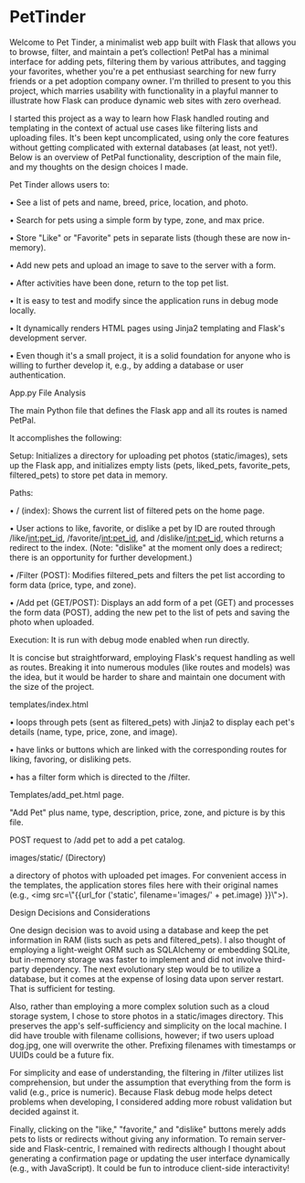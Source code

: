 
# PetTinder
 
Welcome to Pet Tinder, a minimalist web app built with Flask that allows you to browse, filter, and maintain a pet’s collection!  PetPal has a minimal interface for adding pets, filtering them by various attributes, and tagging your favorites, whether you're a pet enthusiast searching for new furry friends or a pet adoption company owner. I'm thrilled to present to you this project, which marries usability with functionality in a playful manner to illustrate how Flask can produce dynamic web sites with zero overhead.
 
I started this project as a way to learn how Flask handled routing and templating in the context of actual use cases like filtering lists and uploading files.  It's been kept uncomplicated, using only the core features without getting complicated with external databases (at least, not yet!).  Below is an overview of PetPal functionality, description of the main file, and my thoughts on the design choices I made.
 
Pet Tinder allows users to:
 
• See a list of pets and name, breed, price, location, and photo.
 
• Search for pets using a simple form by type, zone, and max price.
 
• Store "Like" or "Favorite" pets in separate lists (though these are now in-memory).
 
• Add new pets and upload an image to save to the server with a form.
 
• After activities have been done, return to the top pet list.
 
• It is easy to test and modify since the application runs in debug mode locally.
 
• It dynamically renders HTML pages using Jinja2 templating and Flask's development server.
 
• Even though it's a small project, it is a solid foundation for anyone who is willing to further develop it, e.g., by adding a database or user authentication.
 
 
App.py File Analysis
 
The main Python file that defines the Flask app and all its routes is named PetPal.
 
It accomplishes the following:
 
Setup: Initializes a directory for uploading pet photos (static/images), sets up the Flask app, and initializes empty lists (pets, liked_pets, favorite_pets, filtered_pets) to store pet data in memory.
 
Paths:
 
• / (index): Shows the current list of filtered pets on the home page.
 
• User actions to like, favorite, or dislike a pet by ID are routed through /like/<int:pet_id>, /favorite/<int:pet_id>, and /dislike/<int:pet_id>, which returns a redirect to the index.  (Note: "dislike" at the moment only does a redirect; there is an opportunity for further development.)
 
• /Filter (POST): Modifies filtered_pets and filters the pet list according to form data (price, type, and zone).
 
• /Add pet (GET/POST): Displays an add form of a pet (GET) and processes the form data (POST), adding the new pet to the list of pets and saving the photo when uploaded.
 
Execution: It is run with debug mode enabled when run directly.
 
It is concise but straightforward, employing Flask's request handling as well as routes. Breaking it into numerous modules (like routes and models) was the idea, but it would be harder to share and maintain one document with the size of the project.
 
templates/index.html
 
• loops through pets (sent as filtered_pets) with Jinja2 to display each pet's details (name, type, price, zone, and image).
 
• have links or buttons which are linked with the corresponding routes for liking, favoring, or disliking pets.
 
• has a filter form which is directed to the /filter.
 
 Templates/add_pet.html page.
 
"Add Pet" plus name, type, description, price, zone, and picture is by this file.
 
POST request to /add pet to add a pet catalog.
 
images/static/ (Directory)
 
a directory of photos with uploaded pet images.  For convenient access in the templates, the application stores files here with their original names (e.g., <img src=\\\"{{url_for ('static', filename='images/' + pet.image) }}\\\">).
 
 
Design Decisions and Considerations
 
One design decision was to avoid using a database and keep the pet information in RAM (lists such as pets and filtered_pets). I also thought of employing a light-weight ORM such as SQLAlchemy or embedding SQLite, but in-memory storage was faster to implement and did not involve third-party dependency.  The next evolutionary step would be to utilize a database, but it comes at the expense of losing data upon server restart.  That is sufficient for testing.
 
Also, rather than employing a more complex solution such as a cloud storage system, I chose to store photos in a static/images directory. This preserves the app's self-sufficiency and simplicity on the local machine.  I did have trouble with filename collisions, however; if two users upload dog.jpg, one will overwrite the other.  Prefixing filenames with timestamps or UUIDs could be a future fix.
 
For simplicity and ease of understanding, the filtering in /filter utilizes list comprehension, but under the assumption that everything from the form is valid (e.g., price is numeric).  Because Flask debug mode helps detect problems when developing, I considered adding more robust validation but decided against it.
 
Finally, clicking on the "like," "favorite," and "dislike" buttons merely adds pets to lists or redirects without giving any information.  To remain server-side and Flask-centric, I remained with redirects although I thought about generating a confirmation page or updating the user interface dynamically (e.g., with JavaScript).  It could be fun to introduce client-side interactivity!
 
 

